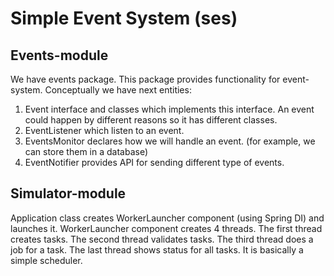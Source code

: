 # Simple Event System (ses)

<h2>Events-module</h2>
We have events package. This package provides functionality for event-system.
Conceptually we have next entities:
<ol>
<li>Event interface and classes which implements this interface. An event could happen by different reasons so it has different classes.</li>
<li>EventListener which listen to an event.</li>
<li>EventsMonitor declares how we will handle an event. (for example, we can store them in a database)</li>
<li>EventNotifier provides API for sending different type of events.</li> 
</ol>

<h2>Simulator-module</h2>
Application class creates WorkerLauncher component (using Spring DI) and launches it.
WorkerLauncher component creates 4 threads.
The first thread creates tasks.
The second thread validates tasks.
The third thread does a job for a task.
The last thread shows status for all tasks. It is basically a simple scheduler.